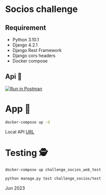 # Socios challenge

## Requirement
- Python 3.10.1
- Django 4.2.1
- Django Rest Framework
- Django cors headers
- Docker compose

## Api  🚀
 [![Run in Postman](https://run.pstmn.io/button.svg)](https://documenter.getpostman.com/view/25152348/2s8ZDa1gaq)

# App 🏁
```bash
docker-compose up -d
```
Local API [URL](http://localhost:8000/timmy_challenge/timmy_mountains/)

# Testing 🕵️‍
```bash
docker-compose up challenge_socios_web_test
```
```bash
python manage.py test challenge_socios/test
```
Jun 2023